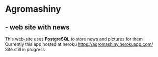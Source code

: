 # Agromashiny
## - web site with news
This web-site uses **PostgreSQL** to store news and pictures for them <br>
Currently this app hosted at heroku https://agromashiny.herokuapp.com/ <br>
Site still in progress 
    